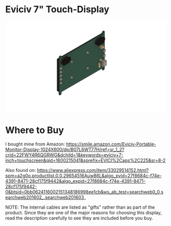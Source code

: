 # Eviciv 7" Touch-Display  
<img src="https://raw.githubusercontent.com/uChip/UGSpi-Touch-Display/master/EVICIV-7-in-Display/Eviciv7-display-model.png" alt="Touch-Display Model" >  

# Where to Buy

I bought mine from Amazon:
https://smile.amazon.com/Eviciv-Portable-Monitor-Display-1024X600/dp/B07L6WT77H/ref=sr_1_2?crid=22FWY4R6QGRWG&dchild=1&keywords=eviciv+7-inch+touchscreen&qid=1600215041&sprefix=EVICI%2Caps%2C225&sr=8-2

Also found on:
https://www.aliexpress.com/item/33029514152.html?spm=a2g0o.productlist.0.0.29654516Auw86L&algo_pvid=27f8684c-f74e-4391-8471-28cf175f9442&algo_expid=27f8684c-f74e-4391-8471-28cf175f9442-0&btsid=0bb0624116002151348186998ee1cb&ws_ab_test=searchweb0_0,searchweb201602_,searchweb201603_

NOTE: The internal cables are listed as "gifts" rather than as part of the product.  Since they are one of the major reasons for choosing this display, read the description carefully to see they are included before you buy.